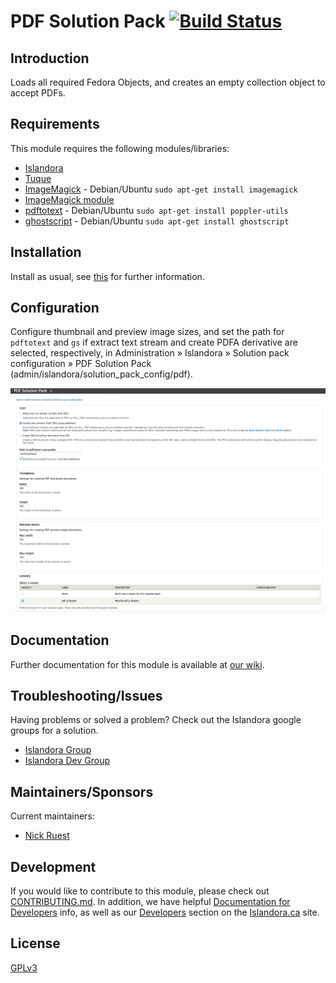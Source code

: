 # PDF Solution Pack [![Build Status](https://travis-ci.org/Islandora/islandora_solution_pack_pdf.png?branch=7.x)](https://travis-ci.org/Islandora/islandora_solution_pack_pdf)

## Introduction

Loads all required Fedora Objects, and creates an empty collection object to accept PDFs.

## Requirements

This module requires the following modules/libraries:

* [Islandora](https://github.com/islandora/islandora)
* [Tuque](https://github.com/islandora/tuque)
* [ImageMagick](http://www.imagemagick.org/script/index.php) - Debian/Ubuntu `sudo apt-get install imagemagick`
* [ImageMagick module](https://www.drupal.org/project/imagemagick)
* [pdftotext](http://poppler.freedesktop.org) -  Debian/Ubuntu `sudo apt-get install poppler-utils`
* [ghostscript](http://www.ghostscript.com) - Debian/Ubuntu `sudo apt-get install ghostscript`

## Installation

Install as usual, see [this](https://drupal.org/documentation/install/modules-themes/modules-7) for further information.

## Configuration

Configure thumbnail and preview image sizes, and set the path for `pdftotext` and `gs` if extract text stream and create PDFA derivative are selected, respectively, in Administration » Islandora »  Solution pack configuration »  PDF Solution Pack (admin/islandora/solution_pack_config/pdf).

![Configuration](https://raw.githubusercontent.com/dmoses/islandora_screenshots/master/pdf_sp_config.jpg)

## Documentation

Further documentation for this module is available at [our wiki](https://wiki.duraspace.org/display/ISLANDORA/PDF+Solution+Pack).

## Troubleshooting/Issues

Having problems or solved a problem? Check out the Islandora google groups for a solution.

* [Islandora Group](https://groups.google.com/forum/?hl=en&fromgroups#!forum/islandora)
* [Islandora Dev Group](https://groups.google.com/forum/?hl=en&fromgroups#!forum/islandora-dev)

## Maintainers/Sponsors

Current maintainers:

* [Nick Ruest](https://github.com/ruebot)

## Development

If you would like to contribute to this module, please check out [CONTRIBUTING.md](CONTRIBUTING.md). In addition, we have helpful [Documentation for Developers](https://github.com/Islandora/islandora/wiki#wiki-documentation-for-developers) info, as well as our [Developers](http://islandora.ca/developers) section on the [Islandora.ca](http://islandora.ca) site.

## License

[GPLv3](http://www.gnu.org/licenses/gpl-3.0.txt)
